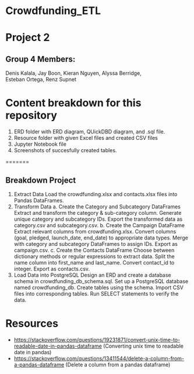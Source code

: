# Crowdfunding_ETL
Project 2
=======
## Group 4 Members:
Denis Kalala, 
Jay Boon, 
Kieran Nguyen, 
Alyssa Berridge,  
Esteban Ortega, 
Renz Supnet

# Content breakdown for this repository
1. ERD folder with ERD diagram, QUickDBD diagram, and .sql file.
2. Resource folder with given Excel files and created CSV files
3. Jupyter Notebook file
4. Screenshots of succesfully created tables.

=======
##  Breakdown Project
1. Extract Data
    Load the crowdfunding.xlsx and contacts.xlsx files into Pandas DataFrames.
2. Transform Data
    a. Create the Category and Subcategory DataFrames
    Extract and transform the category & sub-category column.
    Generate unique category and subcategory IDs.
    Export the transformed data as category.csv and subcategory.csv.
    b. Create the Campaign DataFrame
    Extract relevant columns from crowdfunding.xlsx.
    Convert columns (goal, pledged, launch_date, end_date) to appropriate data types.
    Merge with category and subcategory DataFrames to assign IDs.
    Export as campaign.csv.
    c. Create the Contacts DataFrame
    Choose between dictionary methods or regular expressions to extract data.
    Split the name column into first_name and last_name.
    Convert contact_id to integer.
    Export as contacts.csv.
3. Load Data into PostgreSQL
    Design an ERD and create a database schema in crowdfunding_db_schema.sql.
    Set up a PostgreSQL database named crowdfunding_db.
    Create tables using the schema.
    Import CSV files into corresponding tables.
    Run SELECT statements to verify the data.

# Resources 
- https://stackoverflow.com/questions/19231871/convert-unix-time-to-readable-date-in-pandas-dataframe (Converting unix time to readable date in pandas)
- https://stackoverflow.com/questions/13411544/delete-a-column-from-a-pandas-dataframe (Delete a column from a pandas dataframe)
